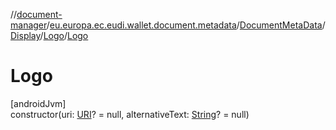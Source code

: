 //[document-manager](../../../../../index.md)/[eu.europa.ec.eudi.wallet.document.metadata](../../../index.md)/[DocumentMetaData](../../index.md)/[Display](../index.md)/[Logo](index.md)/[Logo](-logo.md)

# Logo

[androidJvm]\
constructor(uri: [URI](https://developer.android.com/reference/kotlin/java/net/URI.html)? = null, alternativeText: [String](https://kotlinlang.org/api/latest/jvm/stdlib/kotlin/-string/index.html)? = null)
